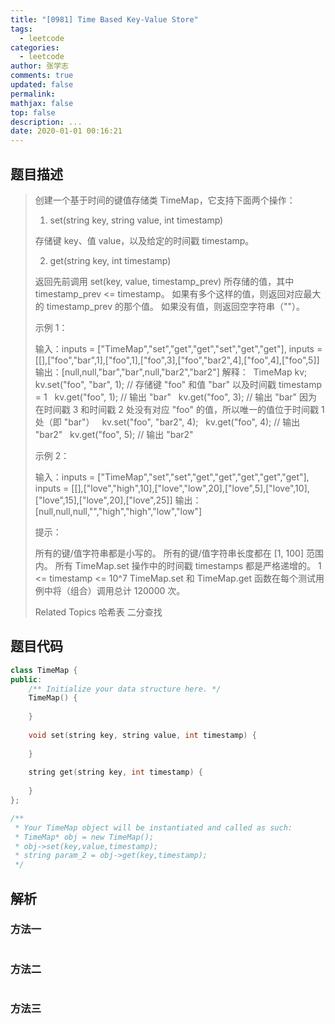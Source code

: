 ```yaml
---
title: "[0981] Time Based Key-Value Store"
tags:
  - leetcode
categories:
  - leetcode
author: 张学志
comments: true
updated: false
permalink:
mathjax: false
top: false
description: ...
date: 2020-01-01 00:16:21
---
```


## 题目描述

> 创建一个基于时间的键值存储类 TimeMap，它支持下面两个操作： 
> 
> 1. set(string key, string value, int timestamp) 
> 
> 
> 存储键 key、值 value，以及给定的时间戳 timestamp。 
> 
> 
> 2. get(string key, int timestamp) 
> 
> 
> 返回先前调用 set(key, value, timestamp_prev) 所存储的值，其中 timestamp_prev <= timestamp。 
> 如果有多个这样的值，则返回对应最大的 timestamp_prev 的那个值。 
> 如果没有值，则返回空字符串（""）。 
> 
> 
> 
> 
> 示例 1： 
> 
> 输入：inputs = ["TimeMap","set","get","get","set","get","get"], inputs = [[],["foo","bar",1],["foo",1],["foo",3],["foo","bar2",4],["foo",4],["foo",5]]
> 输出：[null,null,"bar","bar",null,"bar2","bar2"]
> 解释：  
> TimeMap kv;   
> kv.set("foo", "bar", 1); // 存储键 "foo" 和值 "bar" 以及时间戳 timestamp = 1   
> kv.get("foo", 1);  // 输出 "bar"   
> kv.get("foo", 3); // 输出 "bar" 因为在时间戳 3 和时间戳 2 处没有对应 "foo" 的值，所以唯一的值位于时间戳 1 处（即 "bar"）   
> kv.set("foo", "bar2", 4);   
> kv.get("foo", 4); // 输出 "bar2"   
> kv.get("foo", 5); // 输出 "bar2"   
> 
> 
> 
> 示例 2： 
> 
> 输入：inputs = ["TimeMap","set","set","get","get","get","get","get"], inputs = [[],["love","high",10],["love","low",20],["love",5],["love",10],["love",15],["love",20],["love",25]]
> 输出：[null,null,null,"","high","high","low","low"]
> 
> 
> 
> 
> 提示： 
> 
> 
> 所有的键/值字符串都是小写的。 
> 所有的键/值字符串长度都在 [1, 100] 范围内。 
> 所有 TimeMap.set 操作中的时间戳 timestamps 都是严格递增的。 
> 1 <= timestamp <= 10^7 
> TimeMap.set 和 TimeMap.get 函数在每个测试用例中将（组合）调用总计 120000 次。 
> 
> Related Topics 哈希表 二分查找

## 题目代码

```cpp
class TimeMap {
public:
    /** Initialize your data structure here. */
    TimeMap() {
        
    }
    
    void set(string key, string value, int timestamp) {
        
    }
    
    string get(string key, int timestamp) {
        
    }
};

/**
 * Your TimeMap object will be instantiated and called as such:
 * TimeMap* obj = new TimeMap();
 * obj->set(key,value,timestamp);
 * string param_2 = obj->get(key,timestamp);
 */
```

## 解析

### 方法一

```cpp

```

### 方法二

```cpp

```

### 方法三

```cpp

```

